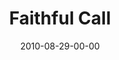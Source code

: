 ---
layout: message
category: message
series: "The Faithful"
title: "Faithful Call"
date: 2010-08-29-00-00
message_id: 635
audio: "http://s3.amazonaws.com/crossroads-media/message/audio/TheFaithful03.mp3"
audio-duration: "46:37"
program: "http://s3.amazonaws.com/crossroads-media/documents/08_28-29_10Program.pdf"
description: "Brian Tome talks about how the faithful respond to God's call."
video: "http://s3.amazonaws.com/crossroads-media/message/video/TheFaithful03.mp4"
video-duration: "46:37"
video-image: "http://s3.amazonaws.com/crossroads-media/images/TheFaithful03_still.jpg"
explicit: false
---